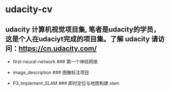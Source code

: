# udacity-cv

## udacity 计算机视觉项目集, 笔者是udacity的学员，这是个人在udaciyt完成的项目集。了解 udacity 请访问：https://cn.udacity.com/

* first-neural-network  ### 第一个神经网络

* image_description     ### 图像标注项目 

* P3_Implement_SLAM     ### 即时定位与地图构建 slam  
